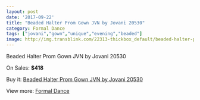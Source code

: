 ```yaml
---
layout: post
date: '2017-09-22'
title: "Beaded Halter Prom Gown JVN by Jovani 20530"
category: Formal Dance
tags: ["jovani","gown","unique","evening","beaded"]
image: http://img.transblink.com/22313-thickbox_default/beaded-halter-prom-gown-jvn-by-jovani-20530.jpg
---
```

Beaded Halter Prom Gown JVN by Jovani 20530

On Sales: **$418**
<a href="https://www.transblink.com/en/formal-dance/7081-beaded-halter-prom-gown-jvn-by-jovani-20530.html"><amp-img layout="responsive" width="600" height="600" src="//img.transblink.com/22313-thickbox_default/beaded-halter-prom-gown-jvn-by-jovani-20530.jpg" alt="Beaded Halter Prom Gown JVN by Jovani 20530 0" /></a>
<a href="https://www.transblink.com/en/formal-dance/7081-beaded-halter-prom-gown-jvn-by-jovani-20530.html"><amp-img layout="responsive" width="600" height="600" src="//img.transblink.com/22315-thickbox_default/beaded-halter-prom-gown-jvn-by-jovani-20530.jpg" alt="Beaded Halter Prom Gown JVN by Jovani 20530 1" /></a>
<a href="https://www.transblink.com/en/formal-dance/7081-beaded-halter-prom-gown-jvn-by-jovani-20530.html"><amp-img layout="responsive" width="600" height="600" src="//img.transblink.com/22314-thickbox_default/beaded-halter-prom-gown-jvn-by-jovani-20530.jpg" alt="Beaded Halter Prom Gown JVN by Jovani 20530 2" /></a>

Buy it: [Beaded Halter Prom Gown JVN by Jovani 20530](https://www.transblink.com/en/formal-dance/7081-beaded-halter-prom-gown-jvn-by-jovani-20530.html "Beaded Halter Prom Gown JVN by Jovani 20530")

View more: [Formal Dance](https://www.transblink.com/en/6-formal-dance "Formal Dance")